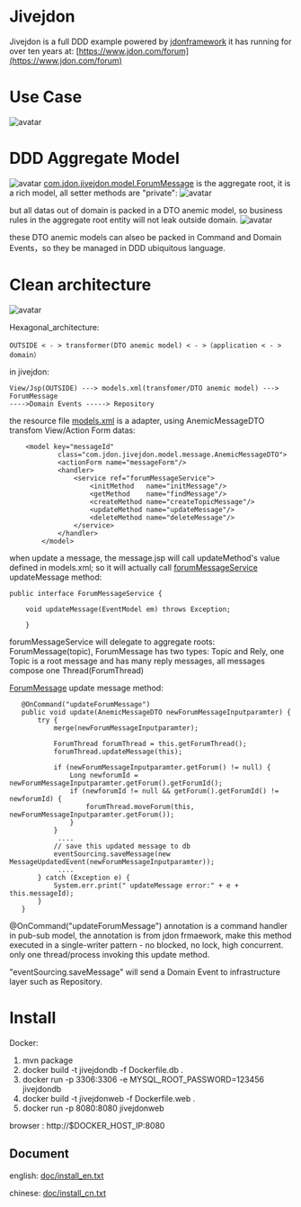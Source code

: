 Jivejdon
=========================================

Jivejdon is a full DDD example powered by [jdonframework](https://github.com/banq/jdonframework) 
 it has 
running  for over ten years
at: [https://www.jdon.com/forum](https://www.jdon.com/forum)

Use Case
==============================
![avatar](./doc/usecase.png)

DDD Aggregate Model
==============================

![avatar](./doc/aggregates2.png)
[com.jdon.jivejdon.model.ForumMessage](https://github.com/banq/jivejdon/blob/master/src/main/java/com/jdon/jivejdon/model/ForumMessage.java) is the aggregate root, it is a rich model, all setter methods are "private":
![avatar](./doc/private-setter.png)

but all datas out of domain is packed in a DTO anemic model, so business rules in the aggregate root entity will not leak outside domain. 
![avatar](./doc/richmodel.png)

these DTO anemic models can alseo be packed in Command and Domain Events，so they be managed in DDD ubiquitous language.



Clean architecture
==============================
![avatar](./doc/clean.png)

Hexagonal_architecture:
``````
OUTSIDE < - > transformer(DTO anemic model) < - >（application < - > domain）
``````

in jivejdon:
``````
View/Jsp(OUTSIDE) ---> models.xml(transfomer/DTO anemic model) ---> ForumMessage
---->Domain Events -----> Repository
``````

the resource file [models.xml](https://github.com/banq/jivejdon/blob/master/src/main/resources/com/jdon/jivejdon/model/models.xml) is a adapter, using AnemicMessageDTO transfom View/Action Form datas:
``````
	<model key="messageId"
			class="com.jdon.jivejdon.model.message.AnemicMessageDTO">
			<actionForm name="messageForm"/>
			<handler>
				<service ref="forumMessageService">
					<initMethod   name="initMessage"/>
					<getMethod    name="findMessage"/>
					<createMethod name="createTopicMessage"/>
					<updateMethod name="updateMessage"/>
					<deleteMethod name="deleteMessage"/>
				</service>
			</handler>
		</model>
``````
when update a message, the message.jsp will call updateMethod's value defined in models.xml;
so it will actually call [forumMessageService](https://github.com/banq/jivejdon/blob/master/src/main/java/com/jdon/jivejdon/service/imp/message/ForumMessageShell.java) updateMessage method:

``````
public interface ForumMessageService {

	void updateMessage(EventModel em) throws Exception;
	
	}
``````

forumMessageService will delegate to aggregate roots: ForumMessage(topic), ForumMessage has two
types: Topic and Rely, one Topic is a root message and has many reply messages, all messages 
compose one Thread(ForumThread)
 
 [ForumMessage](https://github.com/banq/jivejdon/blob/master/src/main/java/com/jdon/jivejdon/model/ForumMessage.java) update message method:
 
 ``````
 	@OnCommand("updateForumMessage")
 	public void update(AnemicMessageDTO newForumMessageInputparamter) {
 		try {
 			merge(newForumMessageInputparamter);
 
 			ForumThread forumThread = this.getForumThread();
 			forumThread.updateMessage(this);
 
 			if (newForumMessageInputparamter.getForum() != null) {
 				Long newforumId = newForumMessageInputparamter.getForum().getForumId();
 				if (newforumId != null && getForum().getForumId() != newforumId) {
 					forumThread.moveForum(this, newForumMessageInputparamter.getForum());
 				}
 			}
			 ....
 			// save this updated message to db
 			eventSourcing.saveMessage(new MessageUpdatedEvent(newForumMessageInputparamter));
             ....
 		} catch (Exception e) {
 			System.err.print(" updateMessage error:" + e + this.messageId);
 		}
 	}

 ``````
 @OnCommand("updateForumMessage") annotation is a command handler in pub-sub model,
 the annotation is from jdon frmaework, make this method executed in a single-writer pattern - no blocked, no lock, high concurrent. only one thread/process invoking this update method.
 
 "eventSourcing.saveMessage" will send a Domain Event to infrastructure layer such as Repository.
 
 
 

Install
===============================
Docker:
1. mvn package
2. docker build -t jivejdondb -f Dockerfile.db .
3. docker run  -p 3306:3306  -e MYSQL_ROOT_PASSWORD=123456 jivejdondb
4. docker build -t jivejdonweb -f Dockerfile.web .
5. docker run  -p 8080:8080 jivejdonweb

browser : http://$DOCKER_HOST_IP:8080


Document
------------------------------------

english: [doc/install_en.txt](./doc/install_en.txt)

chinese: [doc/install_cn.txt](./doc/install_cn.txt)


